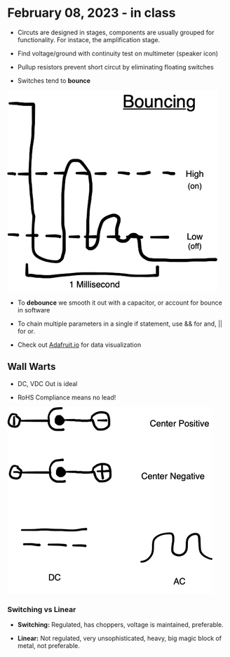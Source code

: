 # February 08, 2023 - in class

* Circuts are designed in stages, components are usually grouped for functionality. For instace, the amplification stage.

* Find voltage/ground with continuity test on multimeter (speaker icon)

* Pullup resistors prevent short circut by eliminating floating switches

* Switches tend to **bounce**

![Graph showing voltage bouncing after switch is turned off](images/bouncingGraph.png)

* To **debounce** we smooth it out with a capacitor, or account for bounce in software

* To chain multiple parameters in a single if statement, use && for and, || for or.

* Check out [Adafruit.io](https://io.adafruit.com) for data visualization

## Wall Warts

* DC, VDC Out is ideal

* RoHS Compliance means no lead!

![Schematic drawings of center pos/neg barrel plugs](images/wallWartDrawing.png)

### Switching vs Linear

* **Switching:** Regulated, has choppers, voltage is maintained, preferable.

* **Linear:** Not regulated, very unsophisticated, heavy, big magic block of metal, not preferable.